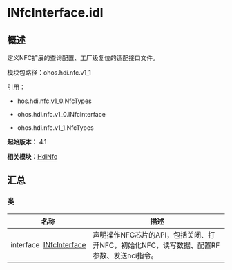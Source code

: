 # INfcInterface.idl


## 概述

定义NFC扩展的查询配置、工厂级复位的适配接口文件。

模块包路径：ohos.hdi.nfc.v1_1

引用：

- hos.hdi.nfc.v1_0.NfcTypes

- ohos.hdi.nfc.v1_0.INfcInterface

- ohos.hdi.nfc.v1_1.NfcTypes

**起始版本：** 4.1

**相关模块：**[HdiNfc](_hdi_nfc_v11.md)


## 汇总


### 类

| 名称 | 描述 | 
| -------- | -------- |
| interface&nbsp;&nbsp;[INfcInterface](interface_i_nfc_interface_v11.md) | 声明操作NFC芯片的API，包括关闭、打开NFC，初始化NFC，读写数据、配置RF参数、发送nci指令。  | 
